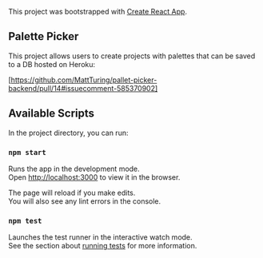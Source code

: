 This project was bootstrapped with [Create React App](https://github.com/facebook/create-react-app).

## Palette Picker

This project allows users to create projects with palettes that can be saved to a DB hosted on Heroku:

[https://github.com/MattTuring/pallet-picker-backend/pull/14#issuecomment-585370902]

## Available Scripts

In the project directory, you can run:

### `npm start`

Runs the app in the development mode.<br />
Open [http://localhost:3000](http://localhost:3000) to view it in the browser.

The page will reload if you make edits.<br />
You will also see any lint errors in the console.

### `npm test`

Launches the test runner in the interactive watch mode.<br />
See the section about [running tests](https://facebook.github.io/create-react-app/docs/running-tests) for more information.
